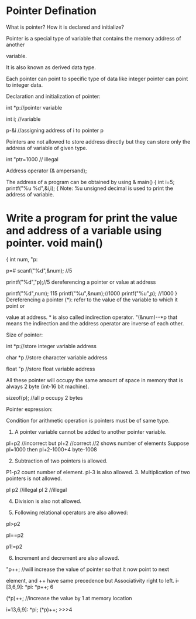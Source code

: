 # Pointer Defination

What is pointer? How it is declared and initialize?

Pointer is a special type of variable that contains the memory address of another

variable.

It is also known as derived data type.

Each pointer can point to specific type of data like integer pointer can point to integer data.

Declaration and initialization of pointer:

int *p://pointer variable

int i; //variable

p-&i //assigning address of i to pointer p

Pointers are not allowed to store address directly but they can store only the address of variable of given type. 

int "ptr=1000 // illegal

Address operator (& ampersand);

The address of a program can be obtained by using & main()
{
int i=5; 
printf("%u %d",&i,i);
{
Note: %u unsigned decimal is used to print the address of variable. 
# Write a program for print the value and address of a variable using pointer. void main()
{
int num, "p:

p=&num; scanf("%d",&num); //5

 printf("%d","p);//5 dereferencing a pointer or value at address 

printf("%d",num); 115 printf("%u",&num);//1000
 printf("%u",p); //1000
}
Dereferencing a pointer (*): refer to the value of the variable to which it point or

value at address. * is also called indirection operator. "(&num)--*p that means the indirection and the address operator are inverse of each other.

Size of pointer:

int *p://store integer variable address

char *p //store character variable address

float "p //store float variable address

All these pointer will occupy the same amount of space in memory that is always 2 byte (int-16 bit machine).

sizeof(p); //all p occupy 2 bytes

Pointer expression:

Condition for arithmetic operation is pointers must be of same type.

1. A pointer variable cannot be added to another pointer variable.

pl+p2 //incorrect but pl+2 //correct //2 shows number of elements Suppose pl=1000 then pl+2-1000+4 byte-1008

2. Subtraction of two pointers is allowed.

P1-p2 count number of element. pl-3 is also allowed. 3. Multiplication of two pointers is not allowed.

pl p2 //illegal pl 2 //illegal

4. Division is also not allowed.

5. Following relational operators are also allowed:

pl>p2

pl==p2

p1!=p2

6. Increment and decrement are also allowed.

"p++; //will increase the value of pointer so that it now point to next

element, and ++ have same precedence but Associativity right to left. i-[3,6,9]: *pi: *p++; 6

(*p)++; //increase the value by 1 at memory location

i=13,6,9]: *pi; (*p)++; >>>4


